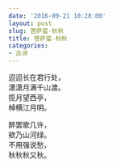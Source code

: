 ```yaml
---
date: '2016-09-21 10:28:00'
layout: post
slug: 菩萨蛮·秋秋
title: 菩萨蛮·秋秋
categories:
- 古诗
---
```

迢迢长在君行处，  
潇潇月满千山渡。  
揽月望西亭，  
棹横江月明。

醉罢歌几许，  
欸乃山河绿。  
不用强说愁，  
秋秋秋又秋。
